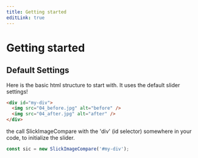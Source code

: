 ```yaml
---
title: Getting started
editLink: true
---
```


# Getting started

## Default Settings
Here is the basic html structure to start with.
It uses the default slider settings!

```html
<div id="my-div">
  <img src="04_before.jpg" alt="before" />
  <img src="04_after.jpg" alt="after" />
</div>
```

the call SlickImageCompare with the 'div' (id selector) somewhere in your code, to initialize the slider.
```js
const sic = new SlickImageCompare('#my-div');
```
